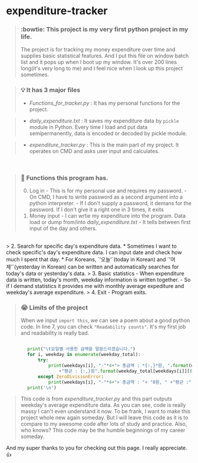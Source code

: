 # expenditure-tracker

> ### :bowtie: This project is my very first python project in my life.
> The project is for tracking my money expenditure over time and supplies basic statistical features.
> And I put this file on window batch list and it pops up when I boot up my window.
> It's over 200 lines long(it's very long to me) and I feel nice when I look up this project sometimes.

> ### :bulb: It has 3 major files
> * *Functions_for_tracker.py*
> : It has my personal functions for the project.<br>

> * *daily_expenditure.txt*
> : It saves my expenditure data by `pickle` module in Python.
> Every time I load and put data semipermanently, data is encoded or decoded by pickle module.

> * *expenditure_tracker.py*
> : This is the main part of my project. It operates on CMD and asks user input and calculates.
<br>

> ### :memo: Functions this program has.
> 0. Log in
    - This is for my personal use and requires my password.
    - On CMD, I have to write password as a second argument into a python interpreter.
    - If I don't supply a password, it demans for the password. If I don't give it a right one in 3 times, it exits
> 1. Money input
    - I can wrtie my expenditure into the program. Data load or dump from/into *daily_expenditure.txt*
    - It tells between first input of the day and others.
<br/>
> 2. Search for specific day's expenditure data.
    * Sometimes I want to check specific's day's expenditure data. I can input date and check how much I spent that day.
    * For Koreans, `'오늘'`(today in Korean) and `'어제'`(yesterday in Korean) can be written and automatically searches for today's data or yesterday's data.
> 3. Basic statistics
    - When expenditure data is written, today's month, weekday information is written together.
    - So if I demand statistics it provides me with monthly average expediture and weekday's average expenditure.
> 4. Exit
    - Program exits.
    
> ### :sob: Limits of the project
> When we input ```import this```, we can see a poem about a good python code. In line 7, you can check `"Readability counts"`. It's my first job and readability is really bad.

```python

		print("\t요일별 사용한 금액을 말씀드리겠습니다.")
		for i, weekday in enumerate(weekday_total):
			try:
				print(weekdays[i], "-"*4+"> 총금액 : *{:,}*원, ".format(weekday_total[weekdays[i]][0]) \
					+"평균 : {:,}원".format(weekday_total[weekdays[i]][0] // weekday_total[weekdays[i]][1]))
			except ZeroDivisionError:
				print(weekdays[i], "-"*4+"> 총금액 : "+ "0원, " +"평균 :", "0원")
		print('\n')

```
> This code is from *expenditure_tracker.py* and this part outputs weekday's average expenditure data. As you can see, code is really massy I can't even understand it now. To be frank, I want to make this project whole new again someday. But I will leave this code as it is to compare to my awesome code after lots of study and practice. Also, who knows? This code may be the humble beginnings of my career someday.

And my super thanks to you for checking out this page. I really appreciate. :thumbsup:
